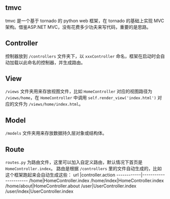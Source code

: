 tmvc
----
tmvc 是一个基于 tornado 的 python web 框架，在 tornado 的基础上实现 MVC 架构。借鉴ASP.NET MVC，没有花费多少功夫来写代码，重要的是思路。

Controller
----------
控制器放到 `/controllers` 文件夹下，以 `xxxController` 命名，框架在启动时会自动加载以此命名的控制器，并生成路由。

View
-----
`/views` 文件夹用来存放视图文件，比如 `HomeController` 对应的视图路径为 `/views/home`，在 `HomeController` 中调用 `self.render_view('index.html')` 对应的文件为 `/views/home/index.html`。

Model
-----
`/models` 文件夹用来存放数据持久层对象或结构体。

Route
-----
`routes.py` 为路由文件，这里可以加入自定义路由，默认情况下首页是 `HomeController.index`。
路由是根据 `/controllers` 里的文件自动生成的，比如这个框架跑起来会自动生成这些：
url         |controller.action
------------|----------------------
/home|HomeController.index
/home/index|HomeController.index
/home/about|HomeController.about
/user|UserController.index
/user/index|UserController.index